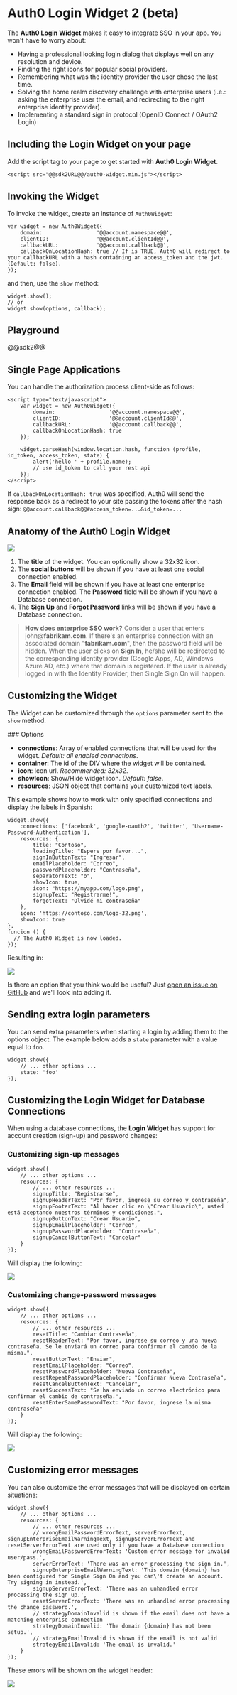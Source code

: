 # Auth0 Login Widget 2 (beta)

The __Auth0 Login Widget__ makes it easy to integrate SSO in your app. You won't have to worry about:

* Having a professional looking login dialog that displays well on any resolution and device.
* Finding the right icons for popular social providers.
* Remembering what was the identity provider the user chose the last time.
* Solving the home realm discovery challenge with enterprise users (i.e.: asking the enterprise user the email, and redirecting to the right enterprise identity provider).
* Implementing a standard sign in protocol (OpenID Connect / OAuth2 Login)

## Including the Login Widget on your page
Add the script tag to your page to get started with __Auth0 Login Widget__.

    <script src="@@sdk2URL@@/auth0-widget.min.js"></script>

## Invoking the Widget

To invoke the widget, create an instance of `Auth0Widget`:

    var widget = new Auth0Widget({
        domain:                 '@@account.namespace@@',
        clientID:               '@@account.clientId@@', 
        callbackURL:            '@@account.callback@@',
        callbackOnLocationHash: true // If is TRUE, Auth0 will redirect to your callbackURL with a hash containing an access_token and the jwt. (Default: false).
    });

and then, use the `show` method:

    widget.show();
    // or
    widget.show(options, callback);

## Playground

@@sdk2@@

## Single Page Applications

You can handle the authorization process client-side as follows:

    <script type="text/javascript">
        var widget = new Auth0Widget({
            domain:                 '@@account.namespace@@',
            clientID:               '@@account.clientId@@', 
            callbackURL:            '@@account.callback@@',
            callbackOnLocationHash: true
        });

        widget.parseHash(window.location.hash, function (profile, id_token, access_token, state) {
            alert('hello ' + profile.name);
            // use id_token to call your rest api
        });
    </script>

If `callbackOnLocationHash: true` was specified, Auth0 will send the response back as a redirect to your site passing the tokens after the hash sign: `@@account.callback@@#access_token=...&id_token=...`

## Anatomy of the Auth0 Login Widget

![](img/widget-numbered.png)

1. The __title__ of the widget. You can optionally show a 32x32 icon.
2. The __social buttons__ will be shown if you have at least one social connection enabled.
3. The __Email__ field will be shown if you have at least one enterprise connection enabled. The __Password__ field will be shown if you have a Database connection. 
4. The __Sign Up__ and __Forgot Password__ links will be shown if you have a Database connection. 

> **How does enterprise SSO work?** Consider a user that enters john@**fabrikam.com**. If there's an enterprise connection with an associated domain "**fabrikam.com**", then the password field will be hidden. When the user clicks on __Sign In__, he/she will be redirected to the corresponding identity provider (Google Apps, AD, Windows Azure AD, etc.) where that domain is registered. If the user is already logged in with the Identity Provider, then Single Sign On will happen.

## Customizing the Widget

The Widget can be customized through the `options` parameter sent to the `show` method.

### Options

* __connections__: Array of enabled connections that will be used for the widget. _Default: all enabled connections_.
* __container__: The id of the DIV where the widget will be contained.
* __icon__: Icon url. _Recommended: 32x32_.
* __showIcon__: Show/Hide widget icon. _Default: false_.
* __resources__: JSON object that contains your customized text labels.

This example shows how to work with only specified connections and display the labels in Spanish:

    widget.show({
        connections: ['facebook', 'google-oauth2', 'twitter', 'Username-Password-Authentication'],
        resources: {
            title: "Contoso",
            loadingTitle: "Espere por favor...",
            signInButtonText: "Ingresar", 
            emailPlaceholder: "Correo", 
            passwordPlaceholder: "Contraseña",
            separatorText: "o",
            showIcon: true,
            icon: "https://myapp.com/logo.png",
            signupText: "Registrarme!", 
            forgotText: "Olvidé mi contraseña"
        },
        icon: 'https://contoso.com/logo-32.png',
        showIcon: true
    },
    funcion () {
      // The Auth0 Widget is now loaded.
    });

Resulting in:

![](img/widget-customized.png)

Is there an option that you think would be useful? Just <a target="_blank" href="https://github.com/auth0/auth0-widget.js/issues">open an issue on GitHub</a> and we'll look into adding it.

## Sending extra login parameters

You can send extra parameters when starting a login by adding them to the options object. The example below adds a `state` parameter with a value equal to `foo`.

    widget.show({
        // ... other options ... 
        state: 'foo'
    });

## Customizing the Login Widget for Database Connections

When using a database connections, the **Login Widget** has support for account creation (sign-up) and password changes:

### Customizing **sign-up** messages

    widget.show({
        // ... other options ... 
        resources: {
            // ... other resources ... 
            signupTitle: "Registrarse",
            signupHeaderText: "Por favor, ingrese su correo y contraseña",
            signupFooterText: "Al hacer clic en \"Crear Usuario\", usted está aceptando nuestros términos y condiciones.",
            signupButtonText: "Crear Usuario",
            signupEmailPlaceholder: "Correo",
            signupPasswordPlaceholder: "Contraseña",
            signupCancelButtonText: "Cancelar"
        }
    });

Will display the following:

![](img/widget-customized-signup.png)

### Customizing **change-password** messages

    widget.show({
        // ... other options ... 
        resources: {
            // ... other resources ... 
            resetTitle: "Cambiar Contraseña",
            resetHeaderText: "Por favor, ingrese su correo y una nueva contraseña. Se le enviará un correo para confirmar el cambio de la misma.",
            resetButtonText: "Enviar",
            resetEmailPlaceholder: "Correo",
            resetPasswordPlaceholder: "Nueva Contraseña",
            resetRepeatPasswordPlaceholder: "Confirmar Nueva Contraseña",
            resetCancelButtonText: "Cancelar",
            resetSuccessText: "Se ha enviado un correo electrónico para confirmar el cambio de contraseña.",
            resetEnterSamePasswordText: "Por favor, ingrese la misma contraseña"
        }
    });

Will display the following:

![](img/widget-customized-reset.png)

## Customizing error messages

You can also customize the error messages that will be displayed on certain situations:

    widget.show({
        // ... other options ... 
        resources: {
            // ... other resources ... 
            // wrongEmailPasswordErrorText, serverErrorText, signupEnterpriseEmailWarningText, signupServerErrorText and resetServerErrorText are used only if you have a Database connection
            wrongEmailPasswordErrorText: 'Custom error message for invalid user/pass.',
            serverErrorText: 'There was an error processing the sign in.',
            signupEnterpriseEmailWarningText: 'This domain {domain} has been configured for Single Sign On and you can\'t create an account. Try signing in instead.',
            signupServerErrorText: 'There was an unhandled error processing the sign up.',
            resetServerErrorText: 'There was an unhandled error processing the change password.',
            // strategyDomainInvalid is shown if the email does not have a matching enterprise connection
            strategyDomainInvalid: 'The domain {domain} has not been setup.',
            // strategyEmailInvalid is shown if the email is not valid
            strategyEmailInvalid: 'The email is invalid.'
        }
    });

These errors will be shown on the widget header:

![](img/widget-error.png)
